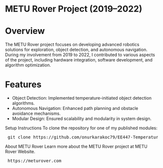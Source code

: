 # METU Rover Project (2019–2022)
# Overview
The METU Rover project focuses on developing advanced robotics solutions for exploration, object detection, and autonomous navigation. During my involvement from 2019 to 2022, I contributed to various aspects of the project, including hardware integration, software development, and algorithm optimization.

# Features

* Object Detection: Implemented temperature-initiated object detection algorithms.
* Autonomous Navigation: Enhanced path planning and obstacle avoidance mechanisms.
* Modular Design: Ensured scalability and modularity in system design.

Setup Instructions
To clone the repository for one of my published modules:



<pre> git clone https://github.com/onurkarakoc79/EE447-Temperature-Initiated-Object-Detection.git  </pre>
About METU Rover
Learn more about the METU Rover project at METU Rover Website.

<pre> https://meturover.com </pre>
